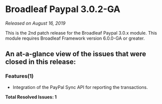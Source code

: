 # Broadleaf Paypal 3.0.2-GA

_Released on August 16, 2019_

This is the 2nd patch release for the Broadleaf Paypal 3.0.x module.  This module requires Broadleaf Framework version 6.0.0-GA or greater.

## An at-a-glance view of the issues that were closed in this release:

### Features(1)
- Integration of the PayPal Sync API for reporting the transactions.


**Total Resolved Issues: 1**
